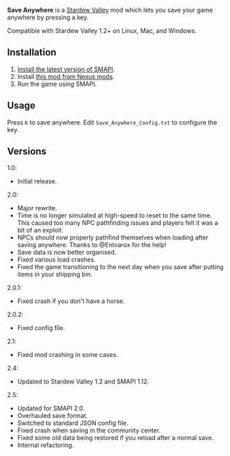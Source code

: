 **Save Anywhere** is a [Stardew Valley](http://stardewvalley.net/) mod which lets you save your
game anywhere by pressing a key.

Compatible with Stardew Valley 1.2+ on Linux, Mac, and Windows.

## Installation
1. [Install the latest version of SMAPI](https://github.com/Pathoschild/SMAPI/releases).
2. Install [this mod from Nexus mods](http://www.nexusmods.com/stardewvalley/mods/444).
3. Run the game using SMAPI.

## Usage
Press `K` to save anywhere. Edit `Save_Anywhere_Config.txt` to configure the key.

## Versions
1.0:
* Initial release.

2.0:
* Major rewrite.
* Time is no longer simulated at high-speed to reset to the same time. This caused too many NPC pathfinding issues and players felt it was a bit of an exploit.
* NPCs should now properly pathfind themselves when loading after saving anywhere. Thanks to @Entoarox for the help!
* Save data is now better organised.
* Fixed various load crashes.
* Fixed the game transitioning to the next day when you save after putting items in your shipping bin.

2.0.1:
* Fixed crash if you don't have a horse.

2.0.2:
* Fixed config file.

2.1:
* Fixed mod crashing in some cases.

2.4:
* Updated to Stardew Valley 1.2 and SMAPI 1.12.

2.5:
* Updated for SMAPI 2.0.
* Overhauled save format.
* Switched to standard JSON config file.
* Fixed crash when saving in the community center.
* Fixed some old data being restored if you reload after a normal save.
* Internal refactoring.
